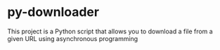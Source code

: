 # py-downloader
This project is a Python script that allows you to download a file from a given URL using asynchronous programming

